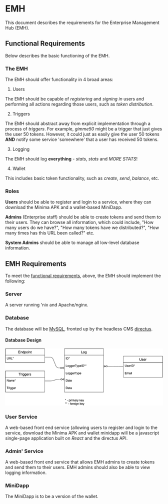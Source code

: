 # EMH

This document describes the requirements for the Enterprise Management Hub (EMH).

## Functional Requirements

Below describes the basic functioning of the EMH.

### The EMH

The EMH should offer functionality in 4 broad areas:

1. Users

The EMH should be capable of _registering_ and _signing in_ users and performing all actions regarding those users, such as _token distribution_.

2. Triggers

The EMH should abstract away from explicit implementation through a process of _triggers_. For example, _gimme50_ might be a trigger that just gives the user 50 tokens. However, it could just as easily give the user 50 tokens **AND** notify some service 'somewhere' that a user has received 50 tokens.

3. Logging

The EMH should log **everything** - _stats_, _stats_ and _MORE STATS_!

4. Wallet

This includes basic token functionality, such as _create_, _send_, _balance_, etc.

### Roles

**Users** should be able to register and login to a service, where they can download the Minima APK and a wallet-based MiniDapp.

**Admins** (Enterprise staff) should be able to create tokens and send them to their users. They can browse all information, which could include, "How many users do we have?", "How many tokens have we distributed?", "How many times has this URL been called?" etc.

**System Admins** should be able to manage all low-level database information.

## EMH Requirements

To meet the [functional requirements](#functional-requirements), above, the EMH should implement the following:

### Server

A server running 'nix and Apache/nginx.

### Database

The database will be [MySQL](https://www.mysql.com/), fronted up by the headless CMS [directus](https://directus.io/).

#### Database Design

![](./images/dbase.png)

### User Service

A web-based front end service (allowing users to register and login to the service, download the Minima APK and wallet minidapp will be a javascript single-page application built on _React_ and the directus API.

### Admin' Service

A web-based front end service that allows EMH admins to create tokens and send them to their users. EMH admins should also be able to view logging information.

### MiniDapp

The MiniDapp is to be a version of the wallet.
